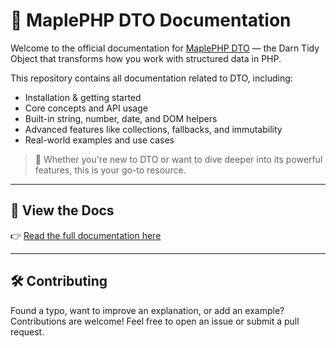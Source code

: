# 📘 MaplePHP DTO Documentation

Welcome to the official documentation for [MaplePHP DTO](https://github.com/MaplePHP/DTO) — the Darn Tidy Object that transforms how you work with structured data in PHP.

This repository contains all documentation related to DTO, including:

- Installation & getting started
- Core concepts and API usage
- Built-in string, number, date, and DOM helpers
- Advanced features like collections, fallbacks, and immutability
- Real-world examples and use cases

> 🚀 Whether you're new to DTO or want to dive deeper into its powerful features, this is your go-to resource.

---

## 📄 View the Docs

👉 [Read the full documentation here](https://maplephp.github.io/DTO/)

---

## 🛠 Contributing

Found a typo, want to improve an explanation, or add an example? Contributions are welcome! Feel free to open an issue or submit a pull request.


